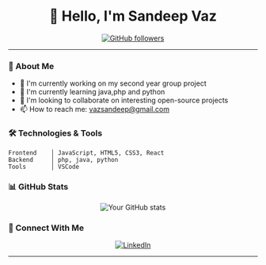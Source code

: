 <h1 align="center">👋 Hello, I'm Sandeep Vaz</h1>
<div align="center">
  
[![GitHub followers](https://img.shields.io/github/followers/msnvaz?style=social)](https://github.com/msnvaz)

</div>

---

### 🚀 About Me
- 🔭 I'm currently working on my second year group project
- 🌱 I'm currently learning java,php and python
- 👯 I'm looking to collaborate on interesting open-source projects
- 📫 How to reach me: vazsandeep@gmail.com

### 🛠️ Technologies & Tools
```text
Frontend    │ JavaScript, HTML5, CSS3, React
Backend     │ php, java, python
Tools       │ VSCode
```

### 📊 GitHub Stats

<div align="center">
  
![Your GitHub stats](https://github-readme-stats.vercel.app/api?username=msnvaz&show_icons=true&theme=radical)

</div>


  
### 🤝 Connect With Me
<div align="center">
  
[![LinkedIn](https://img.shields.io/badge/-LinkedIn-blue?style=flat-square&logo=LinkedIn&logoColor=white)](https://linkedin.com/in/sandeep-vaz-447662283/)


</div>

---
